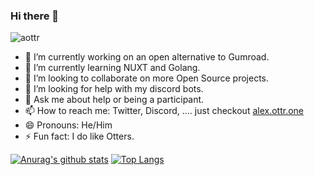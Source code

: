 ### Hi there 👋
<p align="left"> <img src="https://komarev.com/ghpvc/?username=aottr&color=00a35b" alt="aottr" /> </p>

- 🔭 I’m currently working on an open alternative to Gumroad.
- 🌱 I’m currently learning NUXT and Golang.
- 👯 I’m looking to collaborate on more Open Source projects.
- 🤔 I’m looking for help with my discord bots.
- 💬 Ask me about help or being a participant.
- 📫 How to reach me: Twitter, Discord, .... just checkout [alex.ottr.one](https://alex.ottr.one)
- 😄 Pronouns: He/Him
- ⚡ Fun fact: I do like Otters.

[![Anurag's github stats](https://github-readme-stats.vercel.app/api?username=aottr&theme=vue&count_private=true&show_icons=true)](https://github.com/anuraghazra/github-readme-stats)
[![Top Langs](https://github-readme-stats.vercel.app/api/top-langs/?username=aottr&theme=vue&layout=compact&exclude_repo=KommSys&langs_count=6)](https://github.com/anuraghazra/github-readme-stats)
